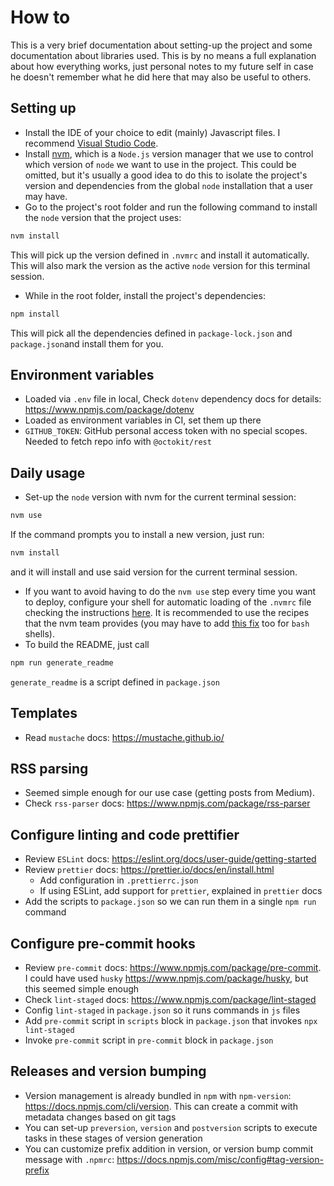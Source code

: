# How to
This is a very brief documentation about setting-up the project and some documentation about libraries used. This is by no means a full explanation
about how everything works, just personal notes to my future self in case he doesn't remember what he did here that may also be useful to others.

## Setting up
* Install the IDE of your choice to edit (mainly) Javascript files. I recommend [Visual Studio Code](https://code.visualstudio.com/).
* Install [nvm](https://github.com/nvm-sh/nvm#installing-and-updating), which is a `Node.js` version manager that we use to control which version of `node` we want to use in the project. This could be omitted, but it's usually a good idea to do this to isolate the project's version and dependencies from the global `node` installation that a user may have.
* Go to the project's root folder and run the following command to install the `node` version that the project uses:
```sh
nvm install
```
This will pick up the version defined in `.nvmrc` and install it automatically. This will also mark the version as the active `node` version for this terminal session.
* While in the root folder, install the project's dependencies:
```sh
npm install
```
This will pick all the dependencies defined in `package-lock.json` and `package.json`and install them for you.

## Environment variables
* Loaded via `.env` file in local, Check `dotenv` dependency docs for details: https://www.npmjs.com/package/dotenv
* Loaded as environment variables in CI, set them up there
* `GITHUB_TOKEN`: GitHub personal access token with no special scopes. Needed to fetch repo info with `@octokit/rest`

## Daily usage
* Set-up the `node` version with nvm for the current terminal session:
```sh
nvm use
```

If the command prompts you to install a new version, just run:
```sh
nvm install
```
and it will install and use said version for the current terminal session.
* If you want to avoid having to do the `nvm use` step every time you want to deploy, configure your shell for automatic loading of the `.nvmrc` file checking the instructions [here](https://github.com/nvm-sh/nvm#deeper-shell-integration). 
It is recommended to use the recipes that the nvm team provides (you may have to add [this fix](https://github.com/nvm-sh/nvm/pull/2167) too for `bash` shells).
* To build the README, just call
```sh
npm run generate_readme
```
`generate_readme` is a script defined in `package.json`

## Templates
* Read `mustache` docs: https://mustache.github.io/

## RSS parsing
* Seemed simple enough for our use case (getting posts from Medium). 
* Check `rss-parser` docs: https://www.npmjs.com/package/rss-parser

## Configure linting and code prettifier
* Review `ESLint` docs: https://eslint.org/docs/user-guide/getting-started
* Review `prettier` docs: https://prettier.io/docs/en/install.html
  * Add configuration in `.prettierrc.json`
  * If using ESLint, add support for `prettier`, explained in `prettier` docs
* Add the scripts to `package.json` so we can run them in a single `npm run` command

## Configure pre-commit hooks
* Review `pre-commit` docs: https://www.npmjs.com/package/pre-commit. I could have used `husky` https://www.npmjs.com/package/husky, but this seemed simple enough
* Check `lint-staged` docs: https://www.npmjs.com/package/lint-staged
* Config `lint-staged` in `package.json` so it runs commands in `js` files 
* Add `pre-commit` script in `scripts` block in `package.json` that invokes `npx lint-staged`
* Invoke `pre-commit` script in `pre-commit` block in `package.json`

## Releases and version bumping
* Version management is already bundled in `npm` with `npm-version`: https://docs.npmjs.com/cli/version. This can create a commit with metadata changes based on git tags
* You can set-up `preversion`, `version` and `postversion` scripts to execute tasks in these stages of version generation
* You can customize prefix addition in version, or version bump commit message with `.npmrc`: https://docs.npmjs.com/misc/config#tag-version-prefix

